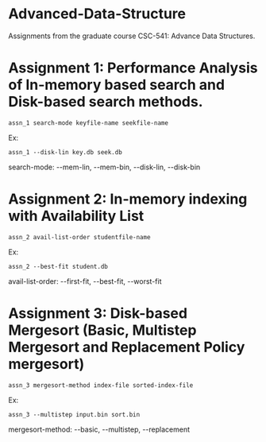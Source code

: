# Advanced-Data-Structure

Assignments from the graduate course CSC-541: Advance Data Structures.

# Assignment 1: Performance Analysis of In-memory based search and Disk-based search methods.
```
assn_1 search-mode keyfile-name seekfile-name
```
Ex:
```
assn_1 --disk-lin key.db seek.db
```
search-mode: --mem-lin, --mem-bin, --disk-lin, --disk-bin


# Assignment 2: In-memory indexing with Availability List
```
assn_2 avail-list-order studentfile-name
```
Ex:
```
assn_2 --best-fit student.db
```
avail-list-order: --first-fit, --best-fit, --worst-fit

# Assignment 3: Disk-based Mergesort (Basic, Multistep Mergesort and Replacement Policy mergesort)
```
assn_3 mergesort-method index-file sorted-index-file
```
Ex:
```
assn_3 --multistep input.bin sort.bin
```
mergesort-method: --basic, --multistep, --replacement

